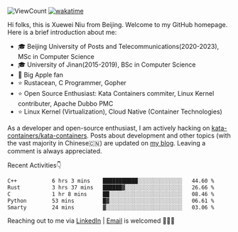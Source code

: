 ![ViewCount](https://views.whatilearened.today/views/github/<justxuewei>/<justxuewei>.svg) [![wakatime](https://wakatime.com/badge/user/018eae19-2c35-4919-be43-56bc26b446d9.svg)](https://wakatime.com/@018eae19-2c35-4919-be43-56bc26b446d9)

Hi folks, this is Xuewei Niu from Beijing. Welcome to my GitHub homepage.
Here is a brief introduction about me:

- 🎓 Beijing University of Posts and Telecommunications(2020-2023), MSc in Computer Science
- 🎓 University of Jinan(2015-2019), BSc in Computer Science
- 📱 Big Apple fan
- ⭐️ Rustacean, C Programmer, Gopher
- ⭐️ Open Source Enthusiast: Kata Containers commiter, Linux Kernel contributer, Apache Dubbo PMC
- ⭐ Linux Kernel (Virtualization), Cloud Native (Container Technologies)

As a developer and open-source enthusiast, I am actively hacking on
[kata-containers/kata-containers](https://github.com/kata-containers/kata-containers). Posts about development and other topics
(with the vast majority in Chinese🇨🇳) are updated on [my blog](https://nxw.name). Leaving a
comment is always appreciated.

Recent Activities👇

<!--START_SECTION:waka-->

```txt
C++           6 hrs 3 mins    ███████████░░░░░░░░░░░░░░   44.60 %
Rust          3 hrs 37 mins   ██████▓░░░░░░░░░░░░░░░░░░   26.66 %
C             1 hr 8 mins     ██░░░░░░░░░░░░░░░░░░░░░░░   08.46 %
Python        53 mins         █▓░░░░░░░░░░░░░░░░░░░░░░░   06.61 %
Smarty        24 mins         ▓░░░░░░░░░░░░░░░░░░░░░░░░   03.06 %
```

<!--END_SECTION:waka-->

Reaching out to me via [LinkedIn](https://www.linkedin.com/in/justxuewei) | [Email](mailto:justxuewei@apache.org) is welcomed 🤟🤟🤟
